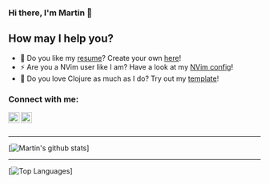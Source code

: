 ### Hi there, I'm Martin 👋

## How may I help you?
- 📝 Do you like my [resume][resume]? Create your own [here][template]!
- ⚡ Are you a NVim user like I am? Have a look at my [NVim config][nvim]!
- 💎 Do you love Clojure as much as I do? Try out my [template][cljs]!

### Connect with me:

[<img align="left" alt="codeSTACKr | LinkedIn" width="22px" src="https://cdn.jsdelivr.net/npm/simple-icons@v3/icons/linkedin.svg" />][linkedin]
[<img align="left" alt="codeSTACKr | Instagram" width="22px" src="https://cdn.jsdelivr.net/npm/simple-icons@v3/icons/instagram.svg" />][instagram]

<br />
<br />

---

[![Martin's github stats](https://github-readme-stats.vercel.app/api?username=rodriguezmarting&count_private=true&show_icons=true)]

---

[![Top Languages](https://github-readme-stats.vercel.app/api/top-langs/?username=rodriguezmarting&count_private=true)]

[nvim]: https://github.com/rodriguezmarting/nvim
[cljs]: https://github.com/rodriguezmarting/cljs-antizer-reframe-reitit
[instagram]: https://instagram.com/martin9750
[linkedin]: https://www.linkedin.com/in/mart%C3%ADn-rodr%C3%ADguez-5453b8134/
[template]: https://github.com/deedy/Deedy-Resume
[resume]: https://drive.google.com/file/d/1Ppa30lNYPUOAFCRIF1gJ5dK4piMY80ZP/view?usp=sharing
